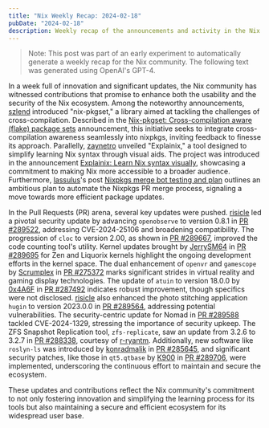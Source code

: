 ```yaml
---
title: "Nix Weekly Recap: 2024-02-18"
pubDate: "2024-02-18"
description: Weekly recap of the announcements and activity in the Nix community and on the NixPkgs package repository.
---
```


> Note: This post was part of an early experiment to automatically generate a weekly recap for
> the Nix community. The following text was generated using OpenAI's GPT-4.

In a week full of innovation and significant updates, the Nix community has witnessed contributions that promise to enhance both the usability and the security of the Nix ecosystem. Among the noteworthy announcements, [szlend](https://discourse.nixos.org/u/szlend) introduced "nix-pkgset," a library aimed at tackling the challenges of cross-compilation. Described in the [Nix-pkgset: Cross-compilation aware (flake) package sets](https://discourse.nixos.org/t/nix-pkgset-cross-compilation-aware-flake-package-sets/39911) announcement, this initiative seeks to integrate cross-compilation awareness seamlessly into nixpkgs, inviting feedback to finesse its approach. Parallelly, [zaynetro](https://discourse.nixos.org/u/zaynetro) unveiled "Explainix," a tool designed to simplify learning Nix syntax through visual aids. The project was introduced in the announcement [Explainix: Learn Nix syntax visually](https://discourse.nixos.org/t/explainix-learn-nix-syntax-visually/39721), showcasing a commitment to making Nix more accessible to a broader audience. Furthermore, [lassulus](https://discourse.nixos.org/u/lassulus)'s post [Nixpkgs merge bot testing and plan](https://discourse.nixos.org/t/nixpkgs-merge-bot-testing-and-plan/39824) outlines an ambitious plan to automate the Nixpkgs PR merge process, signaling a move towards more efficient package updates.

In the Pull Requests (PR) arena, several key updates were pushed. [risicle](https://github.com/NixOS/nixpkgs/pull/289522) led a pivotal security update by advancing `openobserve` to version 0.8.1 in [PR #289522](https://github.com/NixOS/nixpkgs/pull/289522), addressing CVE-2024-25106 and broadening compatibility. The progression of `cloc` to version 2.00, as shown in [PR #289667](https://github.com/NixOS/nixpkgs/pull/289667), improved the code counting tool's utility. Kernel updates brought by [JerrySM64](https://github.com/JerrySM64) in [PR #289695](https://github.com/NixOS/nixpkgs/pull/289695) for Zen and Liquorix kernels highlight the ongoing development efforts in the kernel space. The dual enhancement of `openvr` and `gamescope` by [Scrumplex](https://github.com/Scrumplex) in [PR #275372](https://github.com/NixOS/nixpkgs/pull/275372) marks significant strides in virtual reality and gaming display technologies. The update of `atuin` to version 18.0.0 by [0x4A6F](https://github.com/0x4A6F) in [PR #287492](https://github.com/NixOS/nixpkgs/pull/287492) indicates robust improvement, though specifics were not disclosed. [risicle](https://github.com/risicle) also enhanced the photo stitching application `hugin` to version 2023.0.0 in [PR #289564](https://github.com/NixOS/nixpkgs/pull/289564), addressing potential vulnerabilities. The security-centric update for Nomad in [PR #289588](https://github.com/NixOS/nixpkgs/pull/289588) tackled CVE-2024-1329, stressing the importance of security upkeep. The ZFS Snapshot Replication tool, `zfs-replicate`, saw an update from 3.2.6 to 3.2.7 in [PR #288338](https://github.com/NixOS/nixpkgs/pull/288338), courtesy of [r-ryantm](https://github.com/r-ryantm). Additionally, new software like `roslyn-ls` was introduced by [konradmalik](https://github.com/konradmalik) in [PR #285645](https://github.com/NixOS/nixpkgs/pull/285645), and significant security patches, like those in `qt5.qtbase` by [K900](https://github.com/K900) in [PR #289706](https://github.com/NixOS/nixpkgs/pull/289706), were implemented, underscoring the continuous effort to maintain and secure the ecosystem.

These updates and contributions reflect the Nix community's commitment to not only fostering innovation and simplifying the learning process for its tools but also maintaining a secure and efficient ecosystem for its widespread user base.
